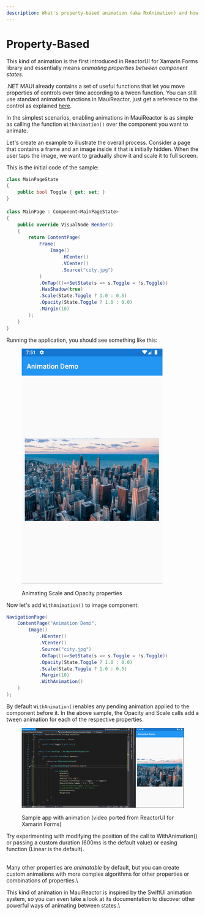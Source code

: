 ```yaml
---
description: What's property-based animation (aka RxAnimation) and how to trigger it
---
```


# Property-Based

This kind of animation is the first introduced in ReactorUI for Xamarin Forms library and essentially means _animating properties between component states_.

.NET MAUI already contains a set of useful functions that let you move properties of controls over time according to a tween function. You can still use standard animation functions in MauiReactor, just get a reference to the control as explained [here](../accessing-native-controls.md).

In the simplest scenarios, enabling animations in MauiReactor is as simple as calling the function `WithAnimation()` over the component you want to animate.

Let's create an example to illustrate the overall process. Consider a page that contains a frame and an image inside it that is initially hidden. When the user taps the image, we want to gradually show it and scale it to full screen.

This is the initial code of the sample:

```csharp
class MainPageState
{
    public bool Toggle { get; set; }
}

class MainPage : Component<MainPageState>
{
    public override VisualNode Render()
    {
        return ContentPage(
            Frame(
                Image()
                    .HCenter()
                    .VCenter()
                    .Source("city.jpg")
            )
            .OnTap(()=>SetState(s => s.Toggle = !s.Toggle))
            .HasShadow(true)
            .Scale(State.Toggle ? 1.0 : 0.5)
            .Opacity(State.Toggle ? 1.0 : 0.0)
            .Margin(10)
        );
    }
}
```

Running the application, you should see something like this:

<figure><img src="../../.gitbook/assets/ReactorUI_Animation2.gif" alt=""><figcaption><p>Animating Scale and Opacity properties</p></figcaption></figure>

Now let's add `WithAnimation()` to image component:

```csharp
NavigationPage(
    ContentPage("Animation Demo",
        Image()
            .HCenter()
            .VCenter()
            .Source("city.jpg")
            .OnTap(()=>SetState(s => s.Toggle = !s.Toggle))
            .Opacity(State.Toggle ? 1.0 : 0.0)
            .Scale(State.Toggle ? 1.0 : 0.5)
            .Margin(10)
            .WithAnimation()
    )
);
```

By default `WithAnimation()`enables any pending animation applied to the component before it. In the above sample, the Opacity and Scale calls add a tween animation for each of the respective properties.

<figure><img src="../../.gitbook/assets/ReactorUI_Animation3.gif" alt=""><figcaption><p>Sample app with animation (video ported from ReactorUI for Xamarin Forms)</p></figcaption></figure>

Try experimenting with modifying the position of the call to WithAnimation() or passing a custom duration (600ms is the default value) or easing function (Linear is the default).

\
Many other properties are _animatable_ by default, but you can create custom animations with more complex algorithms for other properties or combinations of properties.\\

This kind of animation in MauiReactor is inspired by the SwiftUI animation system, so you can even take a look at its documentation to discover other powerful ways of animating between states.\\
